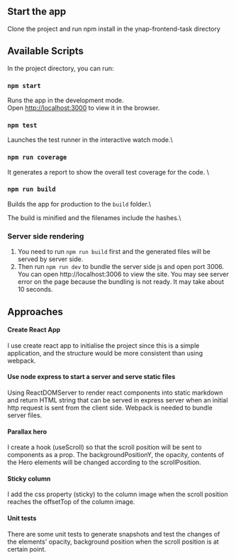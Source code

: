 ## Start the app

Clone the project and run npm install in the ynap-frontend-task directory 

## Available Scripts

In the project directory, you can run:

### `npm start`

Runs the app in the development mode.\
Open [http://localhost:3000](http://localhost:3000) to view it in the browser.

### `npm test`

Launches the test runner in the interactive watch mode.\

### `npm run coverage`

It generates a report to show the overall test coverage for the code. \


### `npm run build`

Builds the app for production to the `build` folder.\

The build is minified and the filenames include the hashes.\

### Server side rendering

1. You need to run `npm run build` first and the generated files will be served by server side.
2. Then run `npm run dev` to bundle the server side js and open port 3006. You can open http://localhost:3006 to view the site. You may see server error on the page because the bundling is not ready. It may take about 10 seconds. 


## Approaches

#### Create React App
I use create react app to initialise the project since this is a simple application, and the structure would be more consistent than using webpack.

#### Use node express to start a server and serve static files
Using ReactDOMServer to render react components into static markdown and return HTML string that can be served in express server when an initial http request is sent from the client side. Webpack is needed to bundle server files.

#### Parallax hero
I create a hook (useScroll) so that the scroll position will be sent to components as a prop. The backgroundPositionY, the opacity, contents of the Hero elements will be changed according to the scrollPosition.

#### Sticky column
I add the css property (sticky) to the column image when the scroll position reaches the offsetTop of the column image.

#### Unit tests 
There are some unit tests to generate snapshots and test the changes of the elements' opacity, background position when the scroll position is at certain point.

   

  